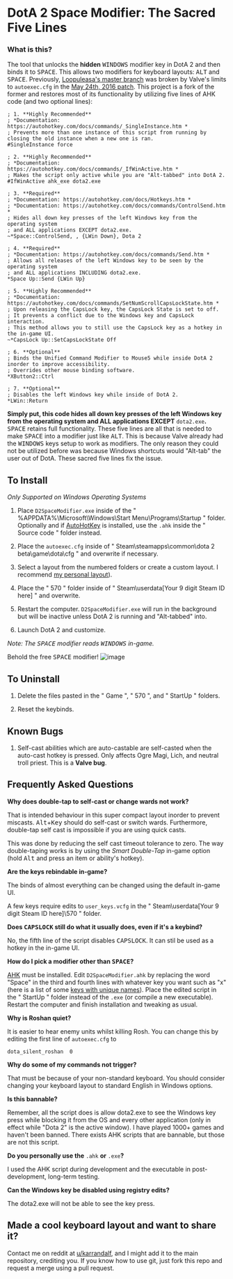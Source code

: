 # DotA 2 Space Modifier: The Sacred Five Lines

### What is this?
The tool that unlocks the **hidden** <kbd>WINDOWS</kbd> modifier key in DotA 2 and then binds it to <kbd>SPACE</kbd>. This allows two modifiers for keyboard layouts: <kbd>ALT</kbd> and <kbd>SPACE</kbd>. Previously, [Loopuleasa's master branch](https://github.com/loopuleasa/Dota2-TheCore-Config-Engine) was broken by Valve's limits to `autoexec.cfg` in the [May 24th, 2016 patch](http://store.steampowered.com/news/22017/). This project is a fork of the former and restores most of its functionality by utilizing five lines of AHK code (and two optional lines):

    ; 1. **Highly Recommended**
    ; *Documentation: https://autohotkey.com/docs/commands/_SingleInstance.htm *
    ; Prevents more than one instance of this script from running by closing the old instance when a new one is ran.
    #SingleInstance force 
    
    ; 2. **Highly Recommended**
    ; *Documentation: https://autohotkey.com/docs/commands/_IfWinActive.htm *
    ; Makes the script only active while you are "Alt-tabbed" into DotA 2.
    #IfWinActive ahk_exe dota2.exe 

    ; 3. **Required**
    ; *Documentation: https://autohotkey.com/docs/Hotkeys.htm *
    ; *Documentation: https://autohotkey.com/docs/commands/ControlSend.htm *
    ; Hides all down key presses of the left Windows key from the operating system
    ; and ALL applications EXCEPT dota2.exe.
    ~*Space::ControlSend, , {LWin Down}, Dota 2 
    
    ; 4. **Required**
    ; *Documentation: https://autohotkey.com/docs/commands/Send.htm *
    ; Allows all releases of the left Windows key to be seen by the operating system
    ; and ALL applications INCLUDING dota2.exe.
    *Space Up::Send {LWin Up}
    
    ; 5. **Highly Recommended**
    ; *Documentation: https://autohotkey.com/docs/commands/SetNumScrollCapsLockState.htm *
    ; Upon releasing the CapsLock key, the CapsLock State is set to off. 
    ; It prevents a conflict due to the Windows key and CapsLock interaction.
    ; This method allows you to still use the CapsLock key as a hotkey in the in-game UI.
    ~*CapsLock Up::SetCapsLockState Off
    
    ; 6. **Optional**
    ; Binds the Unified Command Modifier to Mouse5 while inside DotA 2 inorder to improve accessibility.
    ; Overrides other mouse binding software.
    *XButton2::Ctrl

    ; 7. **Optional**
    ; Disables the left Windows key while inside of DotA 2.
    *LWin::Return
    
**Simply put, this code hides all down key presses of the left Windows key from the operating system and ALL applications EXCEPT** `dota2.exe`**.** <kbd>SPACE</kbd> retains full functionality. These five lines are all that is needed to make <kbd>SPACE</kbd> into a modifier just like <kbd>ALT</kbd>. This is because Valve already had the <kbd>WINDOWS</kbd> keys setup to work as modifiers. The only reason they could not be utilized before was because Windows shortcuts would "Alt-tab" the user out of DotA. These sacred five lines fix the issue.

## To Install

*Only Supported on Windows Operating Systems*

1. Place `D2SpaceModifier.exe` inside of the " %APPDATA%\Microsoft\Windows\Start Menu\Programs\Startup " folder. Optionally and if [AutoHotKey](https://autohotkey.com/) is installed, use the `.ahk` inside the " Source code " folder instead.

2. Place the `autoexec.cfg` inside of " Steam\steamapps\common\dota 2 beta\game\dota\cfg " and overwrite if necessary.

3. Select a layout from the numbered folders or create a custom layout. I recommend [my personal layout](https://github.com/Karrandalf/D2SpaceModifier/tree/master/1.%20Karrandalf's%20Keyboard%20Layout)).

4. Place the " 570 " folder inside of " Steam\userdata\[Your 9 digit Steam ID here] " and overwrite.

5. Restart the computer. `D2SpaceModifier.exe` will run in the background but will be inactive unless DotA 2 is running and "Alt-tabbed" into.

6. Launch DotA 2 and customize.

*Note: The <kbd>SPACE</kbd> modifier reads <kbd>WINDOWS</kbd> in-game.*

Behold the free <kbd>SPACE</kbd> modifier!
![image](https://cloud.githubusercontent.com/assets/19603023/26280395/13386eb0-3d97-11e7-8611-253684316744.png)

## To Uninstall

1. Delete the files pasted in the " Game ", " 570 ", and " StartUp " folders.

2. Reset the keybinds.

## Known Bugs

1. Self-cast abilities which are auto-castable are self-casted when the auto-cast hotkey is pressed.
Only affects Ogre Magi, Lich, and neutral troll priest. This is a **Valve bug**.

## Frequently Asked Questions

**Why does double-tap to self-cast or change wards not work?**

That is intended behaviour in this super compact layout inorder to prevent miscasts. <kbd>Alt</kbd>+<kbd>Key</kbd> should do self-cast or switch wards. Furthermore, double-tap self cast is impossible if you are using quick casts.

This was done by reducing the self cast timeout tolerance to zero. The way double-taping works is by using the *Smart Double-Tap* in-game option (hold <kbd>Alt</kbd> and press an item or ability's hotkey).

**Are the keys rebindable in-game?**

The binds of almost everything can be changed using the default in-game UI.

A few keys require edits to `user_keys.vcfg` in the " Steam\userdata\[Your 9 digit Steam ID here]\570 " folder.

**Does <kbd>CAPSLOCK</kbd> still do what it usually does, even if it's a keybind?**

No, the fifth line of the script disables <kbd>CAPSLOCK</kbd>. It can stil be used as a hotkey in the in-game UI.

**How do I pick a modifier other than <kbd>SPACE</kbd>?**

[AHK](https://autohotkey.com/) must be installed. Edit `D2SpaceModifier.ahk` by replacing the word "Space" in the third and fourth lines with whatever key you want such as "x" (here is a list of some [keys with unique names](https://autohotkey.com/docs/KeyList.htm)). Place the edited script in the " StartUp " folder instead of the `.exe` (or compile a new executable). Restart the computer and finish installation and tweaking as usual.

**Why is Roshan quiet?**

It is easier to hear enemy units whilst killing Rosh. You can change this by editing the first line of `autoexec.cfg` to

    dota_silent_roshan	0

**Why do some of my commands not trigger?**

That must be because of your non-standard keyboard. You should consider changing your keyboard layout to standard English in Windows options.

**Is this bannable?**

Remember, all the script does is allow dota2.exe to see the Windows key press while blocking it from the OS and every other application (only in effect while "Dota 2" is the active window). I have played 1000+ games and haven't been banned. There exists AHK scripts that are bannable, but those are not this script.

**Do you personally use the** `.ahk` **or** `.exe`**?**

I used the AHK script during development and the executable in post-development, long-term testing.

**Can the Windows key be disabled using registry edits?**

The dota2.exe will not be able to see the key press.

## Made a cool keyboard layout and want to share it?

Contact me on reddit at [u/karrandalf](https://www.reddit.com/message/compose/?to=Karrandalf), and I might add it to the main repository, crediting you.
If you know how to use git, just fork this repo and request a merge using a pull request.

